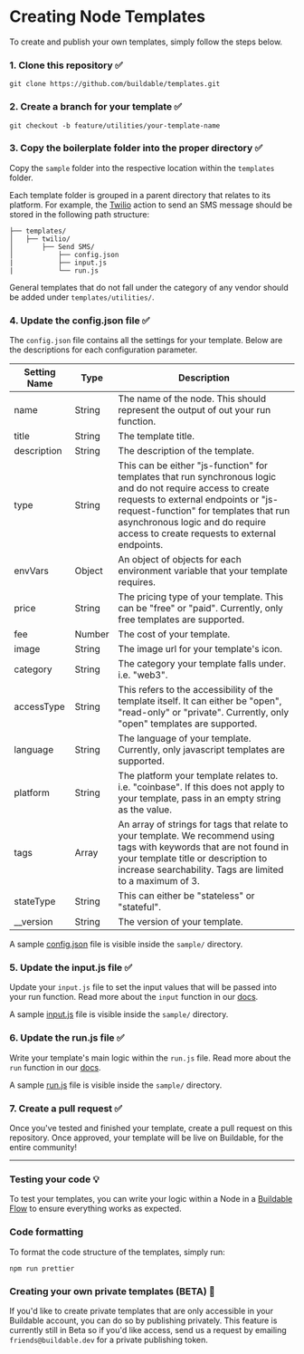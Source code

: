 # Creating Node Templates

To create and publish your own templates, simply follow the steps below.

### 1. Clone this repository ✅

```
git clone https://github.com/buildable/templates.git
```

### 2. Create a branch for your template ✅

`git checkout -b feature/utilities/your-template-name`

### 3. Copy the boilerplate folder into the proper directory ✅

Copy the `sample` folder into the respective location within the `templates` folder.

Each template folder is grouped in a parent directory that relates to its platform. For example, the <a href="https://www.twilio.com/" target="_blank">Twilio</a> action to send an SMS message should be stored in the following path structure:

```
├── templates/
│   ├── twilio/
│       ├── Send SMS/
│           ├── config.json
|           ├── input.js
|           └── run.js
```

General templates that do not fall under the category of any vendor should be added under `templates/utilities/`.

### 4. Update the config.json file ✅

The `config.json` file contains all the settings for your template. Below are the descriptions for each configuration parameter.

<table>
<thead>
  <tr>
    <th>Setting Name</th>
    <th>Type</th>
    <th>Description</th>
  </tr>
</thead>
<tbody>
  <tr>
    <td>name</td>
    <td>String</td>
    <td>The name of the node. This should represent the output of out your run function.</td>
  </tr>
  <tr>
    <td>title</td>
    <td>String</td>
    <td>The template title.</td>
  </tr>
  <tr>
    <td>description</td>
    <td>String</td>
    <td>The description of the template.</td>
  </tr>
  <tr>
    <td>type</td>
    <td>String</td>
    <td>This can be either "js-function" for templates that run synchronous logic and do not require access to create requests to external endpoints or "js-request-function" for templates that run asynchronous logic and do require access to create requests to external endpoints. </td>
  </tr>
  <tr>
    <td>envVars</td>
    <td>Object</td>
    <td>An object of objects for each environment variable that your template requires.</td>
  </tr>
  <tr>
    <td>price</td>
    <td>String</td>
    <td>The pricing type of your template. This can be "free" or "paid". Currently, only free templates are supported.</td>
  </tr>
  <tr>
    <td>fee</td>
    <td>Number</td>
    <td>The cost of your template.</td>
  </tr>
  <tr>
    <td>image</td>
    <td>String</td>
    <td>The image url for your template's icon.</td>
  </tr>
  <tr>
    <td>category</td>
    <td>String</td>
    <td>The category your template falls under. i.e. "web3".</td>
  </tr>
  <tr>
    <td>accessType</td>
    <td>String</td>
    <td>This refers to the accessibility of the template itself. It can either be "open", "read-only" or "private". Currently, only "open" templates are supported.</td>
  </tr>
  <tr>
    <td>language</td>
    <td>String</td>
    <td>The language of your template. Currently, only javascript templates are supported.</td>
  </tr>
  <tr>
    <td>platform</td>
    <td>String</td>
    <td>The platform your template relates to. i.e. "coinbase". If this does not apply to your template, pass in an empty string as the value.</td>
  </tr>
  <tr>
    <td>tags</td>
    <td>Array</td>
    <td>An array of strings for tags that relate to your template. We recommend using tags with keywords that are not found in your template title or description to increase searchability. Tags are limited to a maximum of 3.</td>
  </tr>
  <tr>
    <td>stateType</td>
    <td>String</td>
    <td>This can either be "stateless" or "stateful".</td>
  </tr>
  <tr>
    <td>__version</td>
    <td>String</td>
    <td>The version of your template.</td>
  </tr>
</tbody>
</table>

A sample [config.json](sample/config.json) file is visible inside the `sample/` directory.

### 5. Update the input.js file ✅

Update your `input.js` file to set the input values that will be passed into your run function. Read more about the `input` function in our [docs](https://docs.buildable.dev/core-products/flows/add-nodes-to-a-flow#what-makes-up-a-node).

A sample [input.js](sample/input.js) file is visible inside the `sample/` directory.

### 6. Update the run.js file ✅

Write your template's main logic within the `run.js` file. Read more about the `run` function in our [docs](https://docs.buildable.dev/core-products/flows/add-nodes-to-a-flow#what-makes-up-a-node).

A sample [run.js](sample/run.js) file is visible inside the `sample/` directory.

### 7. Create a pull request ✅

Once you've tested and finished your template, create a pull request on this repository. Once approved, your template will be live on Buildable, for the entire community!

---

### Testing your code 💡

To test your templates, you can write your logic within a Node in a [Buildable Flow](https://docs.buildable.dev/core-products/flows/creating-a-flow) to ensure everything works as expected.

### Code formatting

To format the code structure of the templates, simply run:

```
npm run prettier
```

### Creating your own private templates (BETA) 🤫

If you'd like to create private templates that are only accessible in your Buildable account, you can do so by publishing privately. This feature is currently still in Beta so if you'd like access, send us a request by emailing `friends@buildable.dev` for a private publishing token.
